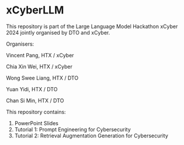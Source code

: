# xCyberLLM
This repository is part of the Large Language Model Hackathon xCyber 2024 jointly organised by DTO and xCyber.

Organisers:

Vincent Pang, HTX / xCyber

Chia Xin Wei, HTX / xCyber

Wong Swee Liang, HTX / DTO

Yuan Yidi, HTX / DTO

Chan Si Min, HTX / DTO

This repository contains:
1. PowerPoint Slides
2. Tutorial 1: Prompt Engineering for Cybersecurity
3. Tutorial 2: Retrieval Augmentation Generation for Cybersecurity
